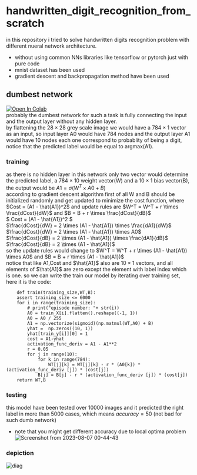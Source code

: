 # handwritten_digit_recognition_from_scratch
in this repository i tried to solve handwritten digits recognition problem with different nueral network architecture.

- without using common NNs libraries like tensorflow or pytorch just with pure code
- mnist dataset has been used
- gradient descent and backpropagation method have been used

## dumbest network
[![Open In Colab](https://colab.research.google.com/assets/colab-badge.svg)](https://colab.research.google.com/github/Mehrdadghassabi/handwritten_digit_recognition_from_scratch/blob/main/dumbest%D9%80network.ipynb) <br />
probably the dumbest network for such a task is fully connecting the input and the output layer without any hidden layer.<br />
by flattening the $`28 \times 28`$ grey scale image we would have a $`784 \times 1`$ vector as an input,
so input layer A0 would have 784 nodes and the output layer A1 would have 10 nodes each one correspond to probablity of being a digit,
notice that the predicted label would be equal to argmax(A1).<br />
### training
as there is no hidden layer in this network only two vector would determine the predicted label, a $`784 \times 10`$ weight vector(W) and a $`10 \times 1`$ bias vector(B),
the output would be $`A1 = \sigma{(W^T \times A0 + B)}`$ <br />
according to gradient descent algorithm first of all W and B should be initialized randomly and get updated to minimize the cost function,
where $`Cost = (A1 - \hat{A1})^2`$ and update rules are $`W^T = W^T + r \times \frac{dCost}{dW}`$ and $`B = B + r \times \frac{dCost}{dB}`$ <br />
$` Cost = (A1 - \hat{A1})^2 `$ <br />
$`\frac{dCost}{dW} = 2 \times (A1 - \hat{A1}) \times \frac{dA1}{dW}`$ <br />
$`\frac{dCost}{dW} = 2 \times (A1 - \hat{A1}) \times A0`$ <br />
$`\frac{dCost}{dB} = 2 \times (A1 - \hat{A1}) \times \frac{dA1}{dB}`$ <br />
$`\frac{dCost}{dB} = 2 \times (A1 - \hat{A1})`$ <br />
so the update rules would change to $`W^T = W^T + r \times (A1 - \hat{A1}) \times A0`$ and $`B = B + r \times (A1 - \hat{A1})`$ <br />
notice that like A1,Cost and $`\hat{A1}`$ also are $`10 \times 1`$ vectors,
and all elements of $`\hat{A1}`$ are zero except the element with label index which is one.
so we can write the train our model by iterating over training set,
here it is the code:
```
    def train(training_size,WT,B):
    assert training_size <= 6000
    for i in range(training_size):
        # print("episode number: "+ str(i))
        A0 = train_X[i].flatten().reshape((-1, 1))
        A0 = A0 / 255
        A1 = np.vectorize(sigmoid)(np.matmul(WT,A0) + B)
        yhat =  np.zeros((10, 1))
        yhat[train_y[i]][0] = 1
        cost = A1-yhat
        activation_func_deriv = A1 - A1**2
        r = 0.05
        for j in range(10):
            for k in range(784):
                WT[j][k] = WT[j][k] - r * (A0[k]) * (activation_func_deriv [j]) * (cost[j])
            B[j] = B[j] - r * (activation_func_deriv [j]) * (cost[j])
    return WT,B
```
### testing
this model have been tested over 10000 images and it predicted the right label in more than 5000 cases,
which means $`accuracy = 50%`$ (not bad for such dumb network)
- note that you might get different accuracy due to local optima problem <br />
![Screenshot from 2023-08-07 00-44-43](https://github.com/Mehrdadghassabi/handwritten_digit_recognition_from_scratch/assets/53050138/eb5aead0-28f7-4003-94ad-c9795cdd58de)

### depiction

![diag](https://github.com/Mehrdadghassabi/handwritten_digit_recognition_from_scratch/assets/53050138/fb1743a7-9bf5-49c9-b61e-896486f696b2)
